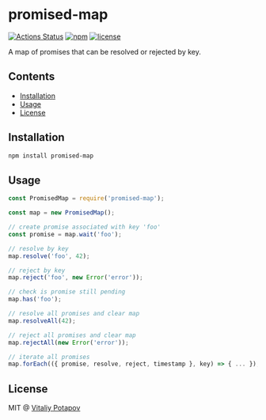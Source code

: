 # promised-map
[![Actions Status](https://github.com/vitalets/promised-map/workflows/autotests/badge.svg)](https://github.com/vitalets/promised-map/actions)
[![npm](https://img.shields.io/npm/v/promised-map.svg)](https://www.npmjs.com/package/promised-map)
[![license](https://img.shields.io/npm/l/promised-map.svg)](https://www.npmjs.com/package/promised-map)

A map of promises that can be resolved or rejected by key.

## Contents

<!-- toc -->

- [Installation](#installation)
- [Usage](#usage)
- [License](#license)

<!-- tocstop -->

## Installation
```bash
npm install promised-map
```

## Usage
```js
const PromisedMap = require('promised-map');

const map = new PromisedMap();

// create promise associated with key 'foo'
const promise = map.wait('foo');

// resolve by key
map.resolve('foo', 42);

// reject by key
map.reject('foo', new Error('error'));

// check is promise still pending
map.has('foo');

// resolve all promises and clear map
map.resolveAll(42);

// reject all promises and clear map
map.rejectAll(new Error('error'));

// iterate all promises
map.forEach(({ promise, resolve, reject, timestamp }, key) => { ... });
```

## License
MIT @ [Vitaliy Potapov](https://github.com/vitalets)

